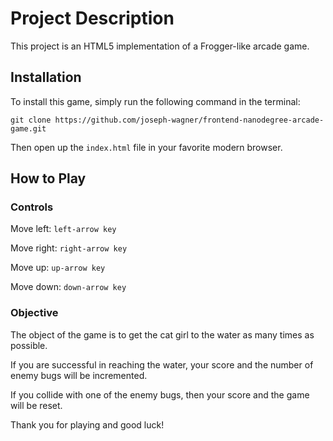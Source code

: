 # Project Description

This project is an HTML5 implementation of a Frogger-like arcade game.

## Installation

To install this game, simply run the following command in the terminal:

`git clone https://github.com/joseph-wagner/frontend-nanodegree-arcade-game.git`

Then open up the `index.html` file in your favorite modern browser.

## How to Play

### Controls

Move left: `left-arrow key`

Move right: `right-arrow key`

Move up: `up-arrow key`

Move down: `down-arrow key`

### Objective
The object of the game is to get the cat girl to the water as many times as possible.

If you are successful in reaching the water, your score and the number of enemy bugs will be incremented.

If you collide with one of the enemy bugs, then your score and the game will be reset.

Thank you for playing and good luck!
